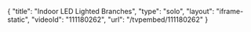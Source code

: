 {
    "title": "Indoor LED Lighted Branches",
    "type": "solo",
    "layout": "iframe-static",
    "videoId": "111180262",
    "url": "\/tvpembed\/111180262"
}